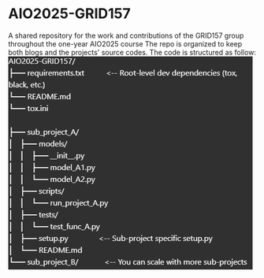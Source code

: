# AIO2025-GRID157
A shared repository for the work and contributions of the GRID157 group throughout the one-year AIO2025 course
The repo is organized to keep both blogs and the projects' source codes.
The code is structured as follow:
![alt text](image.png)